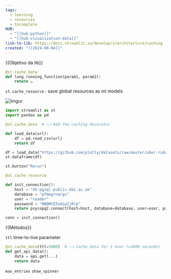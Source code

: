 ```yaml
---
tags:
  - learning
  - resources
  - tocomplete
HUB:
  - "[[hub-python]]"
  - "[[hub-visualization-data]]"
link-to-lib: https://docs.streamlit.io/develop/s/architecture/caching
created: "[[2024-08-04]]"
---
```

{{Objetivo da lib}}

```python
@st.cache_data 
def long_running_function(param1, param2): 
	return …
```

`st.cache_resource` : save global resources as ml models 

![Imgur](https://i.imgur.com/4GITGFu.png)

```python
import streamlit as st
import pandas as pd

@st.cache_data  # 👈 Add the caching decorator

def load_data(url):
    df = pd.read_csv(url)
    return df

df = load_data("https://github.com/plotly/datasets/raw/master/uber-rides-data1.csv")
st.dataframe(df)

st.button("Rerun")
```

```python
@st.cache_resource

def init_connection():
    host = "hh-pgsql-public.ebi.ac.uk"
    database = "pfmegrnargs"
    user = "reader"
    password = "NWDMCE5xdipIjRrp"
    return psycopg2.connect(host=host, database=database, user=user, password=password)

conn = init_connection()
```



{{Métodos}}

`ttl` time-to-live parameter

```python
@st.cache_data(ttl=3600)  # 👈 Cache data for 1 hour (=3600 seconds)
def get_api_data():
    data = api.get(...)
    return data
```

`max_entries`
`show_spinner`